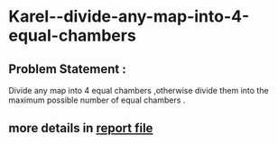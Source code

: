 # Karel--divide-any-map-into-4-equal-chambers
<h2>Problem Statement :</h2>
<p>Divide any map into 4 equal chambers ,otherwise divide them into the maximum possible
number of equal chambers .</p>
<h2> more details in  <a href="https://github.com/abood3ajawi/Karel--divide-any-map-into-4-equal-chambers/blob/main/report.pdf">report file</a> </h2>
